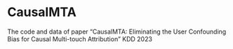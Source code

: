 # CausalMTA
The code and data of paper “CausalMTA: Eliminating the User Confounding Bias for Causal Multi-touch Attribution” KDD 2023
